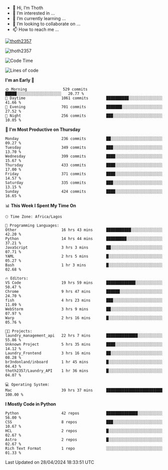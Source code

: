 <!---
thoth2357/thoth2357 is a ✨ special ✨ repository because its `README.md` (this file) appears on your GitHub profile.
You can click the Preview link to take a look at your changes.
--->

- 👋 Hi, I’m Thoth
- 👀 I’m interested in ...
- 🌱 I’m currently learning ...
- 💞️ I’m looking to collaborate on ...
- 📫 How to reach me ...


<p align="left"> <a href="https://github.com/ryo-ma/github-profile-trophy"><img src="https://github-profile-trophy.vercel.app/?username=thoth2357&theme=gruvbox&no-bg=true&no-frame=false&title=MultiLanguage,Commits,Repositories,Stars,Followers,PullRequest,Reviews,Issues" alt="thoth2357" /></a> </p>

<p align="left"> <img src="https://komarev.com/ghpvc/?username=thoth2357&label=Profile%20views&color=0e75b6&style=flat" alt="thoth2357" /> </p>

<!--START_SECTION:waka-->
![Code Time](http://img.shields.io/badge/Code%20Time-2%2C916%20hrs%2026%20mins-blue)

![Lines of code](https://img.shields.io/badge/From%20Hello%20World%20I%27ve%20Written-31.1%20million%20lines%20of%20code-blue)

**I'm an Early 🐤** 

```text
🌞 Morning                529 commits         █████░░░░░░░░░░░░░░░░░░░░   20.77 % 
🌆 Daytime                1061 commits        ██████████░░░░░░░░░░░░░░░   41.66 % 
🌃 Evening                701 commits         ███████░░░░░░░░░░░░░░░░░░   27.52 % 
🌙 Night                  256 commits         ███░░░░░░░░░░░░░░░░░░░░░░   10.05 % 
```
📅 **I'm Most Productive on Thursday** 

```text
Monday                   236 commits         ██░░░░░░░░░░░░░░░░░░░░░░░   09.27 % 
Tuesday                  349 commits         ███░░░░░░░░░░░░░░░░░░░░░░   13.70 % 
Wednesday                399 commits         ████░░░░░░░░░░░░░░░░░░░░░   15.67 % 
Thursday                 433 commits         ████░░░░░░░░░░░░░░░░░░░░░   17.00 % 
Friday                   371 commits         ████░░░░░░░░░░░░░░░░░░░░░   14.57 % 
Saturday                 335 commits         ███░░░░░░░░░░░░░░░░░░░░░░   13.15 % 
Sunday                   424 commits         ████░░░░░░░░░░░░░░░░░░░░░   16.65 % 
```


📊 **This Week I Spent My Time On** 

```text
🕑︎ Time Zone: Africa/Lagos

💬 Programming Languages: 
Other                    16 hrs 43 mins      ███████████░░░░░░░░░░░░░░   42.20 % 
Python                   14 hrs 44 mins      █████████░░░░░░░░░░░░░░░░   37.21 % 
JavaScript               3 hrs 3 mins        ██░░░░░░░░░░░░░░░░░░░░░░░   07.71 % 
YAML                     2 hrs 5 mins        █░░░░░░░░░░░░░░░░░░░░░░░░   05.27 % 
Bash                     1 hr 3 mins         █░░░░░░░░░░░░░░░░░░░░░░░░   02.68 % 

🔥 Editors: 
VS Code                  19 hrs 59 mins      █████████████░░░░░░░░░░░░   50.47 % 
Chrome                   9 hrs 47 mins       ██████░░░░░░░░░░░░░░░░░░░   24.70 % 
fish                     4 hrs 23 mins       ███░░░░░░░░░░░░░░░░░░░░░░   11.09 % 
WebStorm                 3 hrs 9 mins        ██░░░░░░░░░░░░░░░░░░░░░░░   07.97 % 
Warp                     2 hrs 16 mins       █░░░░░░░░░░░░░░░░░░░░░░░░   05.76 % 

🐱‍💻 Projects: 
laundry_management_api   22 hrs 7 mins       ██████████████░░░░░░░░░░░   55.86 % 
Unknown Project          5 hrs 35 mins       ████░░░░░░░░░░░░░░░░░░░░░   14.12 % 
Laundry_Frontend         3 hrs 16 mins       ██░░░░░░░░░░░░░░░░░░░░░░░   08.28 % 
br3ndonland/inboard      1 hr 45 mins        █░░░░░░░░░░░░░░░░░░░░░░░░   04.43 % 
thoth2357/Laundry_API    1 hr 36 mins        █░░░░░░░░░░░░░░░░░░░░░░░░   04.07 % 

💻 Operating System: 
Mac                      39 hrs 37 mins      █████████████████████████   100.00 % 
```

**I Mostly Code in Python** 

```text
Python                   42 repos            ██████████████░░░░░░░░░░░   56.00 % 
CSS                      8 repos             ███░░░░░░░░░░░░░░░░░░░░░░   10.67 % 
HCL                      2 repos             █░░░░░░░░░░░░░░░░░░░░░░░░   02.67 % 
Astro                    2 repos             █░░░░░░░░░░░░░░░░░░░░░░░░   02.67 % 
Rich Text Format         1 repo              ░░░░░░░░░░░░░░░░░░░░░░░░░   01.33 % 
```




 Last Updated on 28/04/2024 18:33:51 UTC
<!--END_SECTION:waka-->
<!--![](http://github-profile-summary-cards.vercel.app/api/cards/profile-details?username=thoth2357&theme=2077)

![](http://github-profile-summary-cards.vercel.app/api/cards/stats?username=thoth2357&theme=2077)![](http://github-profile-summary-cards.vercel.app/api/cards/productive-time?username=thoth2357&theme=2077&utcOffset=8) -->
